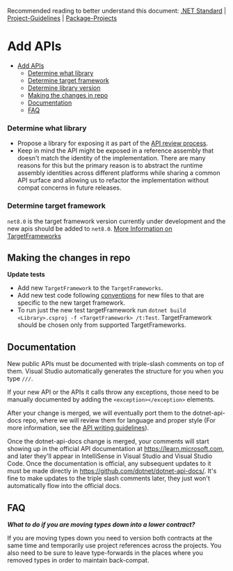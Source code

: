 Recommended reading to better understand this document:
[.NET Standard](https://github.com/dotnet/standard/blob/master/docs/faq.md)
| [Project-Guidelines](project-guidelines.md)
| [Package-Projects](package-projects.md)

# Add APIs

- [Add APIs](#add-apis)
    - [Determine what library](#determine-what-library)
    - [Determine target framework](#determine-target-framework)
    - [Determine library version](#determine-library-version)
  - [Making the changes in repo](#making-the-changes-in-repo)
  - [Documentation](#documentation)
  - [FAQ](#faq)

### Determine what library

- Propose a library for exposing it as part of the [API review process](https://aka.ms/apireview).
- Keep in mind the API might be exposed in a reference assembly that
doesn't match the identity of the implementation. There are many reasons for this but
the primary reason is to abstract the runtime assembly identities across
different platforms while sharing a common API surface and allowing us to refactor
the implementation without compat concerns in future releases.

### Determine target framework

`net8.0` is the target framework version currently under development and the new apis
should be added to `net8.0`. [More Information on TargetFrameworks](https://learn.microsoft.com/dotnet/standard/frameworks)

## Making the changes in repo

**Update tests**
  - Add new `TargetFramework` to the ```TargetFrameworks```.
  - Add new test code following [conventions](project-guidelines.md#code-file-naming-conventions) for new files to that are specific to the new target framework.
  - To run just the new test targetFramework run `dotnet build <Library>.csproj -f <TargetFramework> /t:Test`. TargetFramework should be chosen only from supported TargetFrameworks.

## Documentation

New public APIs must be documented with triple-slash comments on top of them. Visual Studio automatically generates the structure for you when you type `///`.

If your new API or the APIs it calls throw any exceptions, those need to be manually documented by adding the `<exception></exception>` elements.

After your change is merged, we will eventually port them to the dotnet-api-docs repo, where we will review them for language and proper style (For more information, see the [API writing guidelines](https://github.com/dotnet/dotnet-api-docs/wiki)).

Once the dotnet-api-docs change is merged, your comments will start showing up in the official API documentation at https://learn.microsoft.com, and later they'll appear in IntelliSense in Visual Studio and Visual Studio Code.
Once the documentation is official, any subsequent updates to it must be made directly in https://github.com/dotnet/dotnet-api-docs/. It's fine to make updates to the triple slash comments later, they just won't automatically flow into the official docs.

## FAQ

_**What to do if you are moving types down into a lower contract?**_

If you are moving types down you need to version both contracts at the same time and temporarily use
project references across the projects. You also need to be sure to leave type-forwards in the places
where you removed types in order to maintain back-compat.
